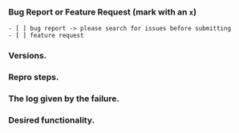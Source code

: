<!--
Please fill out the following information. Thanks!
-->

### Bug Report or Feature Request (mark with an `x`)

```
- [ ] bug report -> please search for issues before submitting
- [ ] feature request
```

### Versions.

<!--
aerobase-angular, angular and aerobase versions.
-->

### Repro steps.

<!--
Simple steps to reproduce this bug.
Please include: commands run, packages added, related code changes.
A link to a sample repo would help too.
-->

### The log given by the failure.

<!-- Normally this include a stack trace and some more information. -->

### Desired functionality.

<!--
What would like to see implemented?
What is the usecase?
-->
